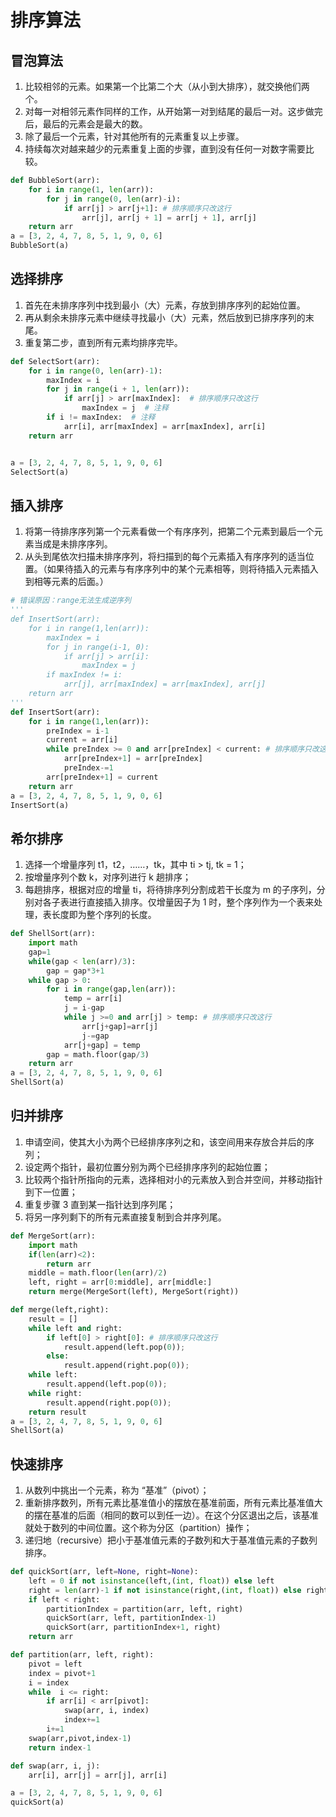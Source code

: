# 排序算法
## 冒泡算法
1. 比较相邻的元素。如果第一个比第二个大（从小到大排序），就交换他们两个。
2. 对每一对相邻元素作同样的工作，从开始第一对到结尾的最后一对。这步做完后，最后的元素会是最大的数。
3. 除了最后一个元素，针对其他所有的元素重复以上步骤。
4. 持续每次对越来越少的元素重复上面的步骤，直到没有任何一对数字需要比较。
``` Python
def BubbleSort(arr):
    for i in range(1, len(arr)):
        for j in range(0, len(arr)-i):
            if arr[j] > arr[j+1]: # 排序顺序只改这行
                arr[j], arr[j + 1] = arr[j + 1], arr[j]
    return arr
a = [3, 2, 4, 7, 8, 5, 1, 9, 0, 6]
BubbleSort(a)
```
## 选择排序
1. 首先在未排序序列中找到最小（大）元素，存放到排序序列的起始位置。
2. 再从剩余未排序元素中继续寻找最小（大）元素，然后放到已排序序列的末尾。
3. 重复第二步，直到所有元素均排序完毕。
``` Python
def SelectSort(arr):
    for i in range(0, len(arr)-1):
        maxIndex = i
        for j in range(i + 1, len(arr)):
            if arr[j] > arr[maxIndex]:  # 排序顺序只改这行
                maxIndex = j  # 注释
        if i != maxIndex:  # 注释
            arr[i], arr[maxIndex] = arr[maxIndex], arr[i]
    return arr


a = [3, 2, 4, 7, 8, 5, 1, 9, 0, 6]
SelectSort(a)
```
## 插入排序

1. 将第一待排序序列第一个元素看做一个有序序列，把第二个元素到最后一个元素当成是未排序序列。
2. 从头到尾依次扫描未排序序列，将扫描到的每个元素插入有序序列的适当位置。（如果待插入的元素与有序序列中的某个元素相等，则将待插入元素插入到相等元素的后面。）
``` Python
# 错误原因：range无法生成逆序列 
'''
def InsertSort(arr):
    for i in range(1,len(arr)):
        maxIndex = i
        for j in range(i-1, 0):
            if arr[j] > arr[i]:
                maxIndex = j
        if maxIndex != i:
            arr[j], arr[maxIndex] = arr[maxIndex], arr[j]
    return arr
'''
def InsertSort(arr):
    for i in range(1,len(arr)):
        preIndex = i-1
        current = arr[i]
        while preIndex >= 0 and arr[preIndex] < current: # 排序顺序只改这行 
            arr[preIndex+1] = arr[preIndex]
            preIndex-=1
        arr[preIndex+1] = current
    return arr
a = [3, 2, 4, 7, 8, 5, 1, 9, 0, 6]    
InsertSort(a)  
```

## 希尔排序
1. 选择一个增量序列 t1，t2，……，tk，其中 ti > tj, tk = 1；
2. 按增量序列个数 k，对序列进行 k 趟排序；
3. 每趟排序，根据对应的增量 ti，将待排序列分割成若干长度为 m 的子序列，分别对各子表进行直接插入排序。仅增量因子为 1 时，整个序列作为一个表来处理，表长度即为整个序列的长度。

``` Python
def ShellSort(arr):
    import math
    gap=1
    while(gap < len(arr)/3):
        gap = gap*3+1
    while gap > 0:
        for i in range(gap,len(arr)):
            temp = arr[i]
            j = i-gap
            while j >=0 and arr[j] > temp: # 排序顺序只改这行
                arr[j+gap]=arr[j]
                j-=gap
            arr[j+gap] = temp
        gap = math.floor(gap/3)
    return arr
a = [3, 2, 4, 7, 8, 5, 1, 9, 0, 6]    
ShellSort(a)  
```

## 归并排序
1. 申请空间，使其大小为两个已经排序序列之和，该空间用来存放合并后的序列；
2. 设定两个指针，最初位置分别为两个已经排序序列的起始位置；
3. 比较两个指针所指向的元素，选择相对小的元素放入到合并空间，并移动指针到下一位置；
4. 重复步骤 3 直到某一指针达到序列尾；
5. 将另一序列剩下的所有元素直接复制到合并序列尾。

``` Python
def MergeSort(arr):
    import math
    if(len(arr)<2):
        return arr
    middle = math.floor(len(arr)/2)
    left, right = arr[0:middle], arr[middle:]
    return merge(MergeSort(left), MergeSort(right))

def merge(left,right):
    result = []
    while left and right:
        if left[0] > right[0]: # 排序顺序只改这行
            result.append(left.pop(0));
        else:
            result.append(right.pop(0));
    while left:
        result.append(left.pop(0));
    while right:
        result.append(right.pop(0));
    return result
a = [3, 2, 4, 7, 8, 5, 1, 9, 0, 6]    
ShellSort(a)  
```

## 快速排序
1. 从数列中挑出一个元素，称为 “基准”（pivot）；
2. 重新排序数列，所有元素比基准值小的摆放在基准前面，所有元素比基准值大的摆在基准的后面（相同的数可以到任一边）。在这个分区退出之后，该基准就处于数列的中间位置。这个称为分区（partition）操作；
3. 递归地（recursive）把小于基准值元素的子数列和大于基准值元素的子数列排序。


``` Python
def quickSort(arr, left=None, right=None):
    left = 0 if not isinstance(left,(int, float)) else left
    right = len(arr)-1 if not isinstance(right,(int, float)) else right
    if left < right:
        partitionIndex = partition(arr, left, right)
        quickSort(arr, left, partitionIndex-1)
        quickSort(arr, partitionIndex+1, right)
    return arr

def partition(arr, left, right):
    pivot = left
    index = pivot+1
    i = index
    while  i <= right:
        if arr[i] < arr[pivot]:
            swap(arr, i, index)
            index+=1
        i+=1
    swap(arr,pivot,index-1)
    return index-1

def swap(arr, i, j):
    arr[i], arr[j] = arr[j], arr[i]

a = [3, 2, 4, 7, 8, 5, 1, 9, 0, 6]    
quickSort(a) 
```